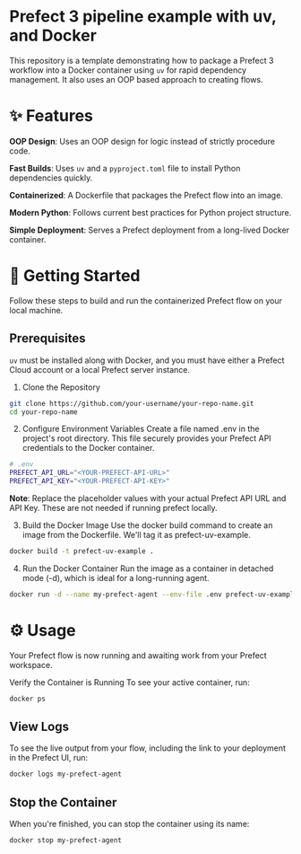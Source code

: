 # Prefect 3 pipeline example with uv, and Docker
This repository is a template demonstrating how to package a Prefect 3 workflow into a Docker container using `uv` for rapid dependency management. It also uses an OOP based approach to creating flows.

# ✨ Features
**OOP Design**: Uses an OOP design for logic instead of strictly procedure code.

**Fast Builds**: Uses `uv` and a `pyproject.toml` file to install Python dependencies quickly.

**Containerized**: A Dockerfile that packages the Prefect flow into an image.

**Modern Python**: Follows current best practices for Python project structure.

**Simple Deployment**: Serves a Prefect deployment from a long-lived Docker container.

# 🚀 Getting Started
Follow these steps to build and run the containerized Prefect flow on your local machine.

## Prerequisites
`uv` must be installed along with Docker, and you must have either a Prefect Cloud account or a local Prefect server instance.

1. Clone the Repository
```bash
git clone https://github.com/your-username/your-repo-name.git
cd your-repo-name
```
2. Configure Environment Variables
Create a file named .env in the project's root directory. This file securely provides your Prefect API credentials to the Docker container.

```bash
# .env
PREFECT_API_URL="<YOUR-PREFECT-API-URL>"
PREFECT_API_KEY="<YOUR-PREFECT-API-KEY>"
```
**Note**: Replace the placeholder values with your actual Prefect API URL and API Key. These are not needed if running prefect locally.

3. Build the Docker Image
Use the docker build command to create an image from the Dockerfile. We'll tag it as prefect-uv-example.

```bash
docker build -t prefect-uv-example .
```
4. Run the Docker Container
Run the image as a container in detached mode (-d), which is ideal for a long-running agent.

```bash
docker run -d --name my-prefect-agent --env-file .env prefect-uv-example
```

# ⚙️ Usage
Your Prefect flow is now running and awaiting work from your Prefect workspace.

Verify the Container is Running
To see your active container, run:

```bash
docker ps
```

## View Logs
To see the live output from your flow, including the link to your deployment in the Prefect UI, run:

```bash
docker logs my-prefect-agent
```

## Stop the Container
When you're finished, you can stop the container using its name:

```bash
docker stop my-prefect-agent
```